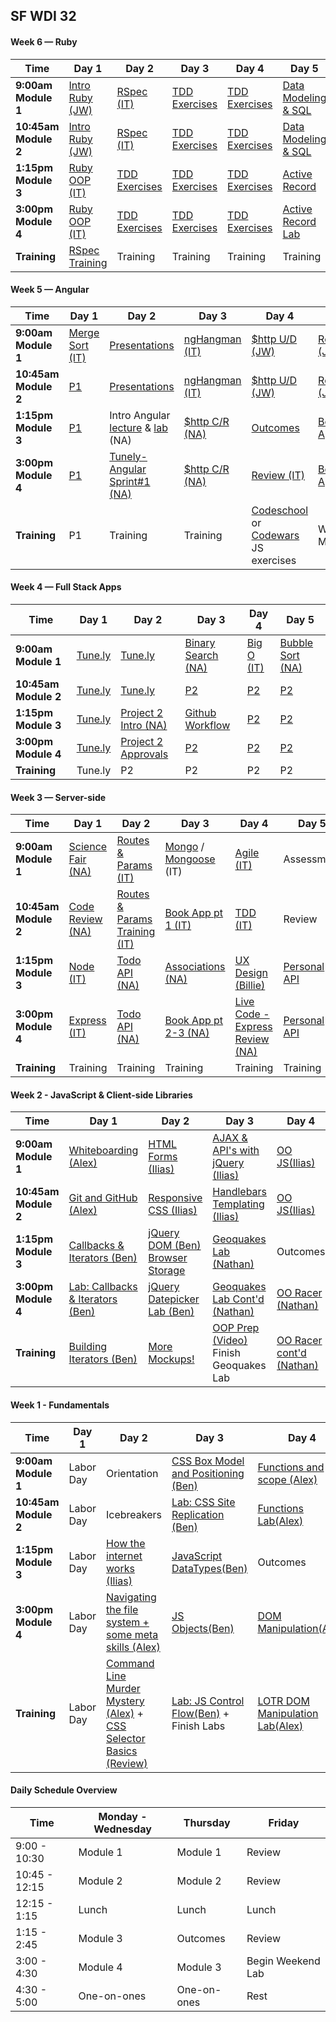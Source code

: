 <!--

#### Sample Week

Time | Day 1                                      | Day 2                                | Day 3                                      | Day 4                                      | Day 5
----- |--------------------------------    | ------------------------------ | ---------------------------------  | ---------------------------------   | -----------------------------------
**9:00am Module 1** | [1A][x-1A] | [2A][x-2A]  | [3A][x-3A] | [4A][x-4A] | [5A][x-5A]
 **10:45am Module 2** | [1B][x-1B] | [2B][x-2B]  | [3B][x-3B] | [4B][x-4B] | [5B][x-5B]
**1:15pm Module 3** |[1C][x-1C]| [2C][x-2C]  | [3C][x-3C] | [4C][x-4C] | [5C][x-5C]
**3:00pm Module 4** | [1D][x-1D] |  [2D][x-2D]|  [3D][x-3D]|  [4D][x-4D]| [5D][x-5D]
**Training** | Training | Training | Training | Training | Training

[x-1A]: # "..."
[x-1B]: # "..."
[x-1C]: # "..."
[x-1D]: # "..."

[x-2A]: # "..."
[x-2B]: # "..."
[x-2C]: # "..."
[x-2D]: # "..."

[x-3A]: # "..."
[x-3B]: # "..."
[x-3C]: # "..."
[x-3D]: # "..."

[x-4A]: # "..."
[x-4B]: # "..."
[x-4C]: # "..."
[x-4D]: # "..."

[x-5A]: # "..."
[x-5B]: # "..."
[x-5C]: # "..."
[x-5D]: # "..."


-->

## SF WDI 32

#### Week 6 — Ruby

Time | Day 1                                      | Day 2                                | Day 3                                      | Day 4                                      | Day 5
----- |--------------------------------    | ------------------------------ | ---------------------------------  | ---------------------------------   | -----------------------------------
**9:00am Module 1** | [Intro Ruby (JW)][6-1A] | [RSpec (IT)][6-2A]  | [TDD Exercises][6-3A] | [TDD Exercises][6-4A] | [Data Modeling & SQL][6-5A]
 **10:45am Module 2** | [Intro Ruby (JW)][6-1B] | [RSpec (IT)][6-2B]  | [TDD Exercises][6-3B] | [TDD Exercises][6-4B] | [Data Modeling & SQL][6-5B]
**1:15pm Module 3** |[Ruby OOP (IT)][6-1C]| [TDD Exercises][6-2C]  | [TDD Exercises][6-3C] | [TDD Exercises][6-4C] | [Active Record][6-5C]
**3:00pm Module 4** | [Ruby OOP (IT)][6-1D] |  [TDD Exercises][6-2D]|  [TDD Exercises][6-3D]|  [TDD Exercises][6-4D]| [Active Record Lab][6-5D]
**Training** | [RSpec Training][6-1E] | Training | Training | Training | Training

[6-1A]: https://github.com/sf-wdi-gaia/intro-ruby-1 "..."
[6-1B]: https://github.com/sf-wdi-gaia/ruby-koans "..."
[6-1C]: https://github.com/sf-wdi-gaia/ruby-oop/blob/master/readme.md "..."
[6-1D]: https://github.com/sf-wdi-gaia/ruby-oop/blob/master/readme.md "..."
[6-1E]: https://www.codeschool.com/courses/testing-with-rspec "..."

[6-2A]: # "..."
[6-2B]: # "..."
[6-2C]: # "..."
[6-2D]: # "..."

[6-3A]: # "..."
[6-3B]: # "..."
[6-3C]: # "..."
[6-3D]: # "..."

[6-4A]: # "..."
[6-4B]: # "..."
[6-4C]: # "..."
[6-4D]: # "..."

[6-5A]: # "..."
[6-5B]: # "..."
[6-5C]: # "..."
[6-5D]: # "..."

#### Week 5 — Angular

Time | Day 1                                      | Day 2                                | Day 3                                      | Day 4                                      | Day 5
----- |--------------------------------    | ------------------------------ | ---------------------------------  | ---------------------------------   | -----------------------------------
**9:00am Module 1** | [Merge Sort (IT)][5-1A] | [Presentations][5-2A]  | [ngHangman (IT)][5-3A] | [$http U/D (JW)][5-4A] | [Routing (JW)][5-5A]
 **10:45am Module 2** | [P1][5-1B] | [Presentations][5-2B]  | [ngHangman (IT)][5-3B] | [$http U/D (JW)][5-4B] | [Routing (JW)][5-5B]
**1:15pm Module 3** |[P1][5-1C]| Intro Angular [lecture][5-2CA] & [lab][5-2CB] (NA)  | [$http C/R (NA)][5-3C] | [Outcomes][5-4C] | [Book App (IT)][5-5C]
**3:00pm Module 4** | [P1][5-1D] |  [Tunely-Angular Sprint#1 (NA)][5-2D]|  [$http C/R (NA)][5-3D]|  [Review (IT)][5-4D]| [Book App (IT)][5-5D]
**Training** | P1 | Training | Training | [Codeschool][5-4E] or [Codewars][5-4F] JS exercises | Weekend MVP

[5-1A]: https://github.com/sf-wdi-gaia/merge-sort "..."
[5-1B]: # "..."
[5-1C]: # "..."
[5-1D]: # "..."

[5-2A]: # "..."
[5-2B]: # "..."
[5-2CA]: https://github.com/sf-wdi-gaia/intro-angular "Intro Angular Notes"
[5-2CB]: https://github.com/sf-wdi-gaia/intro_angular_challenges "Intro Angular Challenges"
[5-2D]: https://github.com/sf-wdi-gaia/tunely-angular "Tunely Angular"

[5-3A]: https://github.com/sf-wdi-gaia/ng-hangman "..."
[5-3B]: https://github.com/sf-wdi-gaia/ng-hangman "..."
[5-3C]: # "..."
[5-3D]: # "..."

[5-4A]: # "..."
[5-4B]: # "..."
[5-4C]: # "..."
[5-4D]: # "..."
[5-4E]: https://www.codeschool.com/courses/shaping-up-with-angular-js "..."
[5-4F]: https://www.codewars.com "..."

[5-5A]: https://github.com/sf-wdi-gaia/angular-routing "..."
[5-5B]: https://github.com/sf-wdi-gaia/tunely-angular/blob/master/docs/sprint4.md "..."
[5-5C]: https://github.com/sf-wdi-gaia/angular-books-crud-lab "..."
[5-5D]: https://github.com/sf-wdi-gaia/angular-books-crud-lab "..."


#### Week 4 — Full Stack Apps

Time | Day 1                                      | Day 2                                | Day 3                                      | Day 4                                      | Day 5
----- |--------------------------------    | ------------------------------ | ---------------------------------  | ---------------------------------   | -----------------------------------
**9:00am Module 1** | [Tune.ly][4-1A] | [Tune.ly][4-2A] | [Binary Search (NA)][4-3A] | [Big O (IT)][4-4A] | [Bubble Sort (NA)][4-5A]
 **10:45am Module 2** | [Tune.ly][4-1B] | [Tune.ly][4-2B] | [P2][4-3B] | [P2][4-4B] | [P2][4-5B]
**1:15pm Module 3** |[Tune.ly][4-1C] | [Project 2 Intro (NA)][4-2C] | [Github Workflow][4-3C] | [P2][4-4C] | [P2][4-5C]
**3:00pm Module 4** | [Tune.ly][4-1D] | [Project 2 Approvals][4-2D] | [P2][4-3D] | [P2][4-4D] | [P2][4-5D]
**Training** | Tune.ly | P2 | P2 | P2 | P2

[4-1A]: https://github.com/sf-wdi-gaia/tunely "..."
[4-1B]: # "..."
[4-1C]: # "..."
[4-1D]: # "..."

[4-2A]: # "..."
[4-2B]: # "..."
[4-2C]: https://github.com/sf-wdi-gaia/project-2 "..."
[4-2D]: # "..."

[4-3A]: https://github.com/sf-wdi-gaia/binary-search "Binary Search"
[4-3B]: # "..."
[4-3C]: https://github.com/sf-wdi-gaia/github-collaboration "..."
[4-3D]: # "..."

[4-4A]: https://github.com/sf-wdi-gaia/algorithm-complexity-and-big-o/blob/master/README.md "..."
[4-4B]: # "..."
[4-4C]: # "..."
[4-4D]: # "..."

[4-5A]: https://github.com/sf-wdi-gaia/bubble-sort "Bubba Sort"
[4-5B]: # "..."
[4-5C]: # "..."
[4-5D]: # "..."
[4-5E]: # "..."
[4-5F]: # "..."

#### Week 3 — Server-side

Time | Day 1                                      | Day 2                                | Day 3                                      | Day 4                                      | Day 5
----- |--------------------------------    | ------------------------------ | ---------------------------------  | ---------------------------------   | -----------------------------------
**9:00am Module 1** | [Science Fair (NA)][3-1A] | [Routes & Params (IT)][3-2A]  | [Mongo][3-3A-1] / [Mongoose][3-3A-2] (IT) | [Agile (IT)][3-4A] | Assessment
 **10:45am Module 2** | [Code Review (NA)][3-1B] | [Routes & Params Training (IT)][3-2B]  | [Book App pt 1 (IT)][3-3B] | [TDD (IT)][3-4B] | Review
**1:15pm Module 3** |[Node (IT)][3-1C]| [Todo API (NA)][3-2C]  | [Associations (NA)][3-3C] | [UX Design (Billie)][3-4C]  | [Personal API][3-5C]
**3:00pm Module 4** | [Express (IT)][3-1D] |  [Todo API (NA)][3-2D]|  [Book App pt 2-3 (NA)][3-3D]|  [Live Code - Express Review (NA)][3-4D]| [Personal API][3-5D]
**Training** | Training | Training | Training | Training | Training

[3-1A]: # "..."
[3-1B]: https://github.com/sf-wdi-gaia/game-code-review "Game Code Review"
[3-1C]: https://github.com/sf-wdi-gaia/nodejs "..."
[3-1D]: https://github.com/sf-wdi-gaia/express "..."

[3-2A]: https://github.com/sf-wdi-gaia/express-dynamic-routes "..."
[3-2B]: https://github.com/sf-wdi-gaia/express-routes-training "..."
[3-2C]: https://github.com/sf-wdi-gaia/test-driven-todo-api "Todo Api"
[3-2D]: https://github.com/sf-wdi-gaia/test-driven-todo-api "Todo Api"

[3-3A-1]: https://github.com/sf-wdi-gaia/mongo-intro "..."
[3-3A-2]: https://github.com/sf-wdi-gaia/mongoose "..."
[3-3B]: https://github.com/sf-wdi-gaia/mongoose-books-app "..."
[3-3C]: https://github.com/sf-wdi-gaia/mongo-structured-data "mongo-structured-data"
[3-3D]: https://github.com/sf-wdi-gaia/mongoose-books-app "..."

[3-4A]: https://github.com/sf-wdi-gaia/software-development-best-practices "..."
[3-4B]: https://github.com/sf-wdi-gaia/tdd-jasmine "..."
[3-4C]: https://github.com/sf-wdi-gaia/UX-Design-Intro "..."
[3-4D]: https://github.com/sf-wdi-gaia/nathan-express-live-code/commits/master "Live Code (Express Review)"

[3-5A]: # "..."
[3-5B]: # "..."
[3-5C]: https://github.com/sf-wdi-gaia/express-personal-api "Personal API"
[3-5D]: https://github.com/sf-wdi-gaia/express-personal-api "Personal API"
[3-5E]: # "..."
[3-5F]: # "..."
 
#### Week 2 - JavaScript & Client-side Libraries

Time |Day 1                                      | Day 2                                | Day 3                                      | Day 4                                      | Day 5
----- |--------------------------------           | ------------------------------------ | ------------------------------------       | ---------------------------------------    | -----------------------------------
 **9:00am Module 1** | [Whiteboarding (Alex)][2-1A] |      [HTML Forms (Ilias)][2-2A]                |  [AJAX & API's with jQuery (Ilias)][2-3A]   |  [OO JS(Ilias)][2-4A]     | Assessment (Ilias)
 **10:45am Module 2** |[Git and GitHub (Alex)][2-1B]      |   [Responsive CSS (Ilias)][2-2B]  |    [Handlebars Templating (Ilias)][2-3B]  |    [OO JS(Ilias)][2-4B]    | Review (Ilias)
**1:15pm Module 3** |[Callbacks & Iterators (Ben)][2-1C]         |  [jQuery DOM (Ben)][2-2C] [Browser Storage][2-2D] |    [Geoquakes Lab (Nathan)][2-3C]     |  Outcomes     | Culture Building (Alex)
**3:00pm Module 4** | [Lab: Callbacks & Iterators (Ben)][2-1D]    |  [jQuery Datepicker Lab (Ben)][2-2E]   | [Geoquakes Lab Cont'd (Nathan)][2-3C] |  [OO Racer (Nathan)][2-4C]  | [Project 0 Intro (Nathan)][2-5C]
**Training** |[Building Iterators (Ben)][2-1E] | [More Mockups!][2-2F]  |  [OOP Prep (Video)][2-3E]  Finish Geoquakes Lab | [OO Racer cont'd (Nathan)][2-4C] | [Project 0 Prework (Nathan)][2-5E]


[2-1A]: https://github.com/sf-wdi-gaia/whiteboarding "Whiteboarding"
<!-- https://github.com/sf-wdi-gaia/git-and-github "Git and GitHub Branching and Pages" -->

[2-1B]:https://github.com/sf-wdi-gaia/git-and-github "Git and GitHub lab"
[2-1C]: https://github.com/sf-wdi-gaia/js-callbacks-iterators "Callbacks & Iterators"
[2-1D]: https://github.com/sf-wdi-gaia/js-callbacks-iterators "Callbacks & Iterators Lab"
[2-1E]: https://github.com/sf-wdi-gaia/js-building-iterators-lab "Building Iterators"

[2-2A]: https://github.com/sf-wdi-gaia/html-forms "HTML Forms"
[2-2B]: https://github.com/sf-wdi-gaia/responsive-css "Responsive CSS"
[2-2C]: https://github.com/sf-wdi-gaia/jquery-dom "Intro jQuery - DOM"
[2-2D]: https://github.com/sf-wdi-gaia/jquery-and-browser-storage "jQuery and Browser Storage"
[2-2E]: https://github.com/sf-wdi-gaia/jquery-datepicker-lab  "jQuery Datepicker Lab"
[2-2F]: https://github.com/sf-wdi-gaia/more-css-mockups "More Mockups!"

[2-3A]: https://github.com/sf-wdi-gaia/ajax-with-jquery "AJAX & APIs with jQuery"
[2-3B]: https://github.com/sf-wdi-gaia/handlebars-client-side-templating "Handlebars Templating"
[2-3C]: https://github.com/sf-wdi-gaia/geoquakes "Geoquakes Lab"
[2-3D]: https://github.com/sf-wdi-gaia/geoquakes "Geoquakes Lab"

[2-3E]: https://www.youtube.com/watch?v=SS-9y0H3Si8 "OOP Prep"

[2-4A]: https://github.com/sf-wdi-gaia/js-oop-flower-power "OOP Lesson"
[2-4B]: https://github.com/sf-wdi-gaia/js-oop-flower-power "Flower Power OOP Lab"
[2-4C]: https://github.com/sf-wdi-gaia/OOP-Racer "OOP Racer"

[2-4D]: # "OOP Concepts"
[2-4E]: # "OOP Refactor (cont'd)"

[2-5A]: # "Review"
[2-5B]: # "Questions in a Hat"
<!-- https://github.com/sf-wdi-gaia/questions-in-a-hat/blob/master/week-02.md -->

[2-5C]: https://github.com/sf-wdi-gaia/project-1 "Project 0"
[2-5D]: # "Create an Issue"
[2-5E]: https://github.com/sf-wdi-gaia/project-1 "Weekend Lab"


#### Week 1 - Fundamentals

 Time | Day 1 |                     Day 2                                       | Day 3                                                         | Day 4                                                | Day  5                                    |
----- | -------- | --------------------------------                         | ------------------------------------                  | ------------------------------------     | ---------------------------------------   |
 **9:00am Module 1** | Labor Day |  Orientation                 |  [CSS Box Model and Positioning (Ben)][1-2A]    | [Functions and scope (Alex)][1-3C]  | Assessment (Ilias)
 **10:45am Module 2** | Labor Day |   Icebreakers               |  [Lab: CSS Site Replication (Ben)][1-2B]  |  [Functions Lab(Alex)][1-3D] | Review (Ilias)
 **1:15pm Module 3** | Labor Day  |  [How the internet works (Ilias)][1-1C]  |   [JavaScript DataTypes(Ben)][1-2C] | Outcomes  | [Chrome Dev Tools and Debugger(Ben)][1-4A]
**3:00pm Module 4** | Labor Day | [Navigating the file system + some meta skills (Alex)][1-1D]  |   [JS Objects(Ben)][1-2D] |  [DOM Manipulation(Alex)][1-4C]  | [Weekend Lab: JS Racer (Alex) ][1-4E]       
**Training**                | Labor Day | [Command Line Murder Mystery (Alex)][1-1E] + [CSS Selector Basics (Review)][1-1F] |  [Lab: JS Control Flow(Ben)][1-2E]  + Finish Labs   | [LOTR DOM Manipulation Lab(Alex)][1-4D]  | JS Racer

[1-1C]: https://github.com/sf-wdi-gaia/how-the-internet-works "How the Internet Works"
[1-1D]: https://github.com/sf-wdi-gaia/Terminal-Basics-Navigating-the-Filesystem/blob/master/readme.md "Navigating the File System"
[1-1E]: https://github.com/sf-wdi-gaia/clmystery "Lab: Command Line"
[1-1F]: https://github.com/sf-wdi-gaia/css-selector-basics "CSS Selector Basics"

[1-2A]: https://github.com/sf-wdi-gaia/css-box-model-and-positioning "Box Model and Positioning"
[1-2B]: https://github.com/sf-wdi-gaia/site-replication-css-lab "Lab: CSS Site Replication"
[1-2C]: https://github.com/sf-wdi-gaia/js-data-types "Data types, Variables and Arrays"
[1-2D]: https://github.com/sf-wdi-gaia/js-objects "JavaScript Objects"
[1-2E]: https://github.com/sf-wdi-gaia/control-flow "Mastering Control Flow"

[1-3C]: https://github.com/sf-wdi-gaia/js-functions "Functions and Scope"
[1-3D]: https://github.com/sf-wdi-gaia/js-functions-lab "Lab: JavaScript functions"
[1-3E]: https://vimeo.com/36579366 "Inventing on Principle, Bret Victor"


[1-4A]: https://github.com/sf-wdi-gaia/chrome-dev-tools-and-debugger "Debugging with Chrome Dev Tools"
[1-4B]: # "Debugging with Chrome Dev Tools"
<!-- https://github.com/sf-wdi-gaia/debugging-javascript.git -->

[1-4C]: https://github.com/sf-wdi-gaia/dom-manipulation-and-events "DOM Manipulation & Events"
[1-4D]: https://github.com/sf-wdi-gaia/dom-manipulation-lotr-lab "Lab: DOM Manipulation LoTR"
[1-4E]: https://github.com/sf-wdi-gaia/js-racer "Weekend Lab: JS Racer"
[1-4F]: https://github.com/sf-wdi-gaia/questions-in-a-hat/blob/master/week-01.md "questions in a hat"

[1-3E]: https://vimeo.com/36579366 "Inventing on Principle, Bret Victor"

#### Daily Schedule Overview

Time | Monday - Wednesday  | Thursday | Friday
----- | ------------------ | ----- | ----
9:00 - 10:30  | Module 1   | Module 1     | Review
10:45 - 12:15| Module 2   | Module 2     | Review
12:15 - 1:15 | Lunch         | Lunch          | Lunch
1:15 - 2:45 | Module 3      | Outcomes   | Review
3:00 - 4:30 | Module 4      | Module 3     | Begin Weekend Lab
4:30 - 5:00 | One-on-ones   | One-on-ones | Rest
